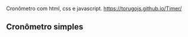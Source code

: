 Cronômetro com html, css e javascript. https://torugojs.github.io/Timer/
<h2>Cronômetro simples <h2>
 <img src"https://cdn.discordapp.com/attachments/961768997563543575/967255567632592986/unknown.png" alt"cronômetro simples">
  
